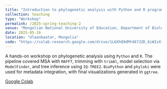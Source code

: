 ```yaml
---
title: "Introduction to phylogenetic analysis with Python and R programming"
collection: teaching
type: "Workshop"
permalink: /2025-spring-teaching-2
venue: "Mongolian National University of Education, Department of Biology"
date: 2025-05-16
location: "Ulaanbaatar, Mongolia"
code: "https://colab.research.google.com/drive/1L6XhQ9dMt467JZK_6iWIsXiTmZKLL2Jv?usp=sharing"
---
```


A hands-on workshop on phylogenetic analysis using `Python` and `R`. The pipeline covered MSA with `MAFFT`, trimming with `trimAl`, model selection via `ModelFinder`, and tree inference using `IQ-TREE2`. `BioPython` and `phyloki` were used for metadata integration, with final visualizations generated in `ggtree`.

<a href="https://colab.research.google.com/drive/1L6XhQ9dMt467JZK_6iWIsXiTmZKLL2Jv?usp=sharing"><i class="fas fa-fw fa-code zoom" aria-hidden="true"></i>Google Colab</a>